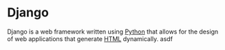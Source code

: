 # Django

Django is a web framework written using [Python](/wiki/Python) that allows for the design of web applications that generate [HTML](/wiki/HTML) dynamically.
asdf